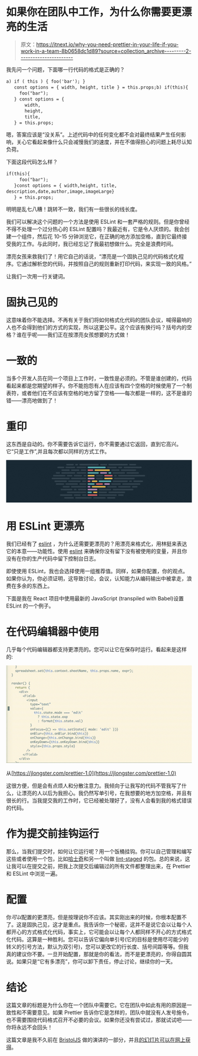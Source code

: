 # 如果你在团队中工作，为什么你需要更漂亮的生活

> 原文：<https://itnext.io/why-you-need-prettier-in-your-life-if-you-work-in-a-team-8b0658dc1d89?source=collection_archive---------2----------------------->

我先问一个问题，下面哪一行代码的格式是正确的？

```
a) if ( this ) { foo('bar'); }
   const options = { width, height, title } = this.props;b) if(this){
     foo("bar");
   } const options = { 
       width, 
       height, 
       title, 
   } = this.props;
```

嗯，答案应该是“没关系”。上述代码中的任何变化都不会对最终结果产生任何影响，关心它看起来像什么只会减慢我们的速度，并在不值得担心的问题上耗尽认知负荷。

下面这段代码怎么样？

```
if(this){
     foo("bar");
   }const options = { width,height, title, description,date,author,image,imageLarge}
   } = this.props;
```

明明是乱七八糟！跳转不一致，我们有一些很长的线长度。

我们可以解决这个问题的一个方法是使用 ESLint 和一套严格的规则。但是你曾经不得不处理一个过分热心的 ESLint 配置吗？我最近有，它是令人厌烦的。我会创建一个组件，然后花 10-15 分钟浏览它，在正确的地方添加空格，直到它最终接受我的工作。与此同时，我已经忘记了我最初想做什么。完全是浪费时间。

漂亮女孩来救我们了！用它自己的话说，“漂亮是一个固执己见的代码格式化程序。它通过解析您的代码，并按照自己的规则重新打印代码，来实现一致的风格。”

让我们一次用一行关键词。

# 固执己见的

这意味着你不能选择。不再有关于我们将如何格式化代码的团队会议，喊得最响的人也不会得到他们的方式的实现，所以这更公平。这个应该有换行吗？括号内的空格？谁在乎呢——我们正在按漂亮女孩想要的方式做！

# 一致的

当多个开发人员在同一个项目上工作时，一致性是必须的。不管是谁创建的，代码看起来都是您期望的样子。你不能抱怨有人在应该有四个空格的时候使用了一个制表符，或者他们在不应该有空格的地方留了空格——每次都是一样的，这不是谁的错——漂亮地做到了！

# 重印

这东西是自动的。你不需要告诉它运行，你不需要通过它返回，直到它高兴。它“只是工作”,并且每次都以同样的方式工作。

![](img/f54e77e556da6e47d23a7fd81b0a58b0.png)

# 用 ESLint 更漂亮

我们已经有了 [eslint](https://www.npmjs.com/package/eslint) ，为什么还需要更漂亮的？用漂亮来格式化，用林挺来表达它的本意——功能性。使用 [eslint](https://www.npmjs.com/package/eslint) 来确保你没有留下没有被使用的变量，并且你没有在你的生产代码中留下控制台日志。

即使使用 ESLint，我也会选择使用一组推荐值。同样，如果你配置，你的观点。如果你认为，你必须证明，这导致讨论，会议，认知能力从编码输出中被拿走，浪费在多余的东西上。

下面是我在 React 项目中使用最新的 JavaScript (transpiled with Babel)设置 ESLint 的一个例子。

# 在代码编辑器中使用

几乎每个代码编辑器都支持更漂亮的。您可以让它在保存时运行。看起来是这样的:

![](img/70c7add9a45d9a14430c45d0cd9adbc7.png)

从[https://jlongster.com/prettier-1.0](https://jlongster.com/prettier-1.0)

这很方便，但是会有点烦人和分散注意力。我倾向于让我写的代码不管我写了什么，让漂亮的人以后为我担心。我仍然写单引号，在我想要的地方加空格，并且有很长的行。当我提交我的工作时，它已经被处理好了，没有人会看到我的格式错误的代码。

# 作为提交前挂钩运行

那么，当我们提交时，如何让它运行呢？用一个饭桶挂钩。你可以自己管理和编写这些或者使用一个包，比如[哈士奇](https://www.npmjs.com/package/husky)和另一个叫做 [lint-staged](https://www.npmjs.com/package/lint-staged) 的包。总的来说，这让我可以在提交之前，把我上次提交后编辑过的所有文件都整理出来，在 Prettier 和 ESLint 中浏览一遍。

# 配置

你*可以*配置的更漂亮，但是按理说你不应该。其实刚出来的时候，你根本配置不了。这是固执己见，这才是重点。我告诉你一个秘密，这并不是说它会以让每个人都开心的方式格式化代码，事实上，它可能会以让每个人都同样不开心的方式格式化代码。这算是一种胜利。您可以告诉它偏向单引号(它的目标是使用尽可能少的转义的引号方法，默认为双引号)，您可以更改它的行长度、括号间距等等。但我真的建议你不要。一旦开始配置，那就是你的看法，而不是更漂亮的，你得自圆其说。如果只是“它有多漂亮”，你可以卸下责任，停止讨论，继续你的一天。

# 结论

这篇文章的标题是为什么你在一个团队中需要它。它在团队中如此有用的原因是一致性和不需要意见。如果 Prettier 告诉你它是怎样的，团队中就没有人发号施令，也不需要围绕代码格式召开不必要的会议。如果你还没有尝试过，那就试试吧——你将永远不会回头！

这篇文章是我不久前在 [BristolJS](https://www.meetup.com/BristolJS/) 做的演讲的一部分，并且[的幻灯片可以在网上获得](http://slides.com/paulthomas-1/what-is-prettier-why-you-need-it#/)。